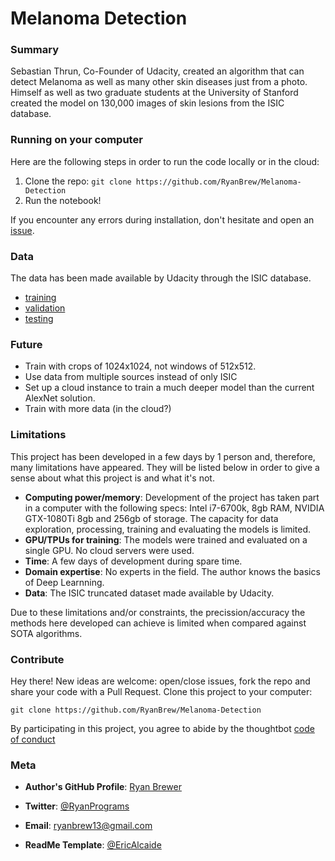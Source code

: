 # Melanoma Detection
### Summary

Sebastian Thrun, Co-Founder of Udacity, created an algorithm that can detect Melanoma as well as many other skin diseases just from a photo. Himself as well as two graduate students at the University of Stanford created the model on 130,000 images of skin lesions from the ISIC database.


### Running on your computer

Here are the following steps in order to run the code locally or in the cloud:
1. Clone the repo: `git clone https://github.com/RyanBrew/Melanoma-Detection`
2. Run the notebook!

If you encounter any errors during installation, don't hesitate and open an [issue](https://github.com/RyanBrew/Melanoma-Detection/issues).

### Data 

The data has been made available by Udacity through the ISIC database.

* [training](https://s3-us-west-1.amazonaws.com/udacity-dlnfd/datasets/skin-cancer/train.zip)
* [validation](https://s3-us-west-1.amazonaws.com/udacity-dlnfd/datasets/skin-cancer/valid.zip)
* [testing](https://s3-us-west-1.amazonaws.com/udacity-dlnfd/datasets/skin-cancer/test.zip)

### Future

* Train with crops of 1024x1024, not windows of 512x512.
* Use data from multiple sources instead of only ISIC
* Set up a cloud instance to train a much deeper model than the current AlexNet solution.
* Train with more data (in the cloud?)

### Limitations

This project has been developed in a few days by 1 person and, therefore, many limitations have appeared.
They will be listed below in order to give a sense about what this project is and what it's not.

* **Computing power/memory**: Development of the project has taken part in a computer with the following specs: Intel i7-6700k, 8gb RAM, NVIDIA GTX-1080Ti 8gb and 256gb of storage. The capacity for data exploration, processing, training and evaluating the models is limited.
* **GPU/TPUs for training**: The models were trained and evaluated on a single GPU. No cloud servers were used. 
* **Time**: A few days of development during spare time.
* **Domain expertise**: No experts in the field. The author knows the basics of Deep Learnning.
* **Data**: The ISIC truncated dataset made available by Udacity. 

Due to these limitations and/or constraints, the precission/accuracy the methods here developed can achieve is limited when compared against SOTA algorithms.


### Contribute
Hey there! New ideas are welcome: open/close issues, fork the repo and share your code with a Pull Request.
Clone this project to your computer:
 
`git clone https://github.com/RyanBrew/Melanoma-Detection`
 
By participating in this project, you agree to abide by the thoughtbot [code of conduct](https://thoughtbot.com/open-source-code-of-conduct)
 
### Meta
 
* **Author's GitHub Profile**: [Ryan Brewer](https://github.com/RyanBrew/)
* **Twitter**: [@RyanPrograms](https://twitter.com/ryanprograms)
* **Email**: ryanbrew13@gmail.com

* **ReadMe Template**: [@EricAlcaide](https://github.com/EricAlcaide/MiniFold)
